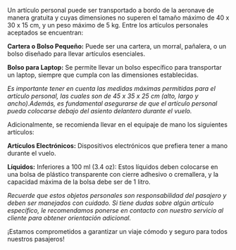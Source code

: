 Un artículo personal puede ser transportado a bordo de la aeronave de manera gratuita y cuyas dimensiones no superen el tamaño máximo de 40 x 30 x 15 cm, y un peso máximo de 5 kg. Entre los artículos personales aceptados se encuentran:

**Cartera o Bolso Pequeño:** Puede ser una cartera, un morral, pañalera, o un bolso diseñado para llevar artículos esenciales.

**Bolso para Laptop:** Se permite llevar un bolso específico para transportar un laptop, siempre que cumpla con las dimensiones establecidas.

_Es importante tener en cuenta las medidas máximas permitidas para el artículo personal, las cuales son de 45 x 35 x 25 cm (alto, largo y ancho).Además, es fundamental asegurarse de que el artículo personal pueda colocarse debajo del asiento delantero durante el vuelo._

Adicionalmente, se recomienda llevar en el equipaje de mano los siguientes artículos:

**Artículos Electrónicos:** Dispositivos electrónicos que prefiera tener a mano durante el vuelo.

**Líquidos:** Inferiores a 100 ml (3.4 oz): Estos líquidos deben colocarse en una bolsa de plástico transparente con cierre adhesivo o cremallera, y la capacidad máxima de la bolsa debe ser de 1 litro.

_Recuerde que estos objetos personales son responsabilidad del pasajero y deben ser manejados con cuidado. Si tiene dudas sobre algún artículo específico, le recomendamos ponerse en contacto con nuestro servicio al cliente para obtener orientación adicional._

¡Estamos comprometidos a garantizar un viaje cómodo y seguro para todos nuestros pasajeros!
